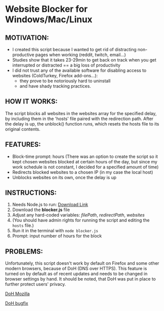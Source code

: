 # Website Blocker for Windows/Mac/Linux

## MOTIVATION:
- I created this script because I wanted to get rid of distracting non-productive pages when working (reddit, twitch, email...)
- Studies show that it takes 23-29min to get back on track when you get interrupted or distracted == a big loss of productivity
- I did not trust any of the available software for disabling access to websites (ColdTurkey, Firefox add-ons...): 
    * they prove to be notoriously hard to uninstall
    * and have shady tracking practices.

## HOW IT WORKS:
The script blocks all websites in the websites array for the specified delay, by including them in the 'hosts' file paired with the redirection path. After the delay is up, the unblock() function runs, which resets the hosts file to its original contents.

## FEATURES:
- Block-time prompt: hours (There was an option to create the script so it kept chosen websites blocked at certain hours of the day, but since my work schedule is not constant, I decided for a specified amount of time)
- Redirects blocked websites to a chosen IP (in my case the local host)
- Unblocks websites on its own, once the delay is up

## INSTRUCTIONS:
1. Needs Node.js to run: [Download Link](https://nodejs.org/en/download/)
2. Download the **blocker.js** file
3. Adjust any hard-coded variables: *filePath*, *redirectPath*, *websites*
4. (You should have admin rights for running the script and editing the `hosts` file.)
5. Run it in the terminal with `node blocker.js`
6. Prompt: input number of hours for the block

## PROBLEMS:
Unfortunately, this script doesn't work by default on Firefox and some other modern browsers, because of DoH (DNS over HTTPS). This feature is turned on by default as of recent updates and needs to be changed in browser settings by hand. It should be noted, that DoH was put in place to further protect users' privacy.

[DoH Mozilla](https://support.mozilla.org/en-US/kb/firefox-dns-over-https)

[DoH bugfix](https://stackoverflow.com/questions/37452361/why-is-my-hosts-file-entry-being-ignored-by-the-browser)